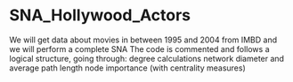 # SNA_Hollywood_Actors
We will get data about movies in between 1995 and 2004 from IMBD and we will perform a complete SNA
The code is commented and follows a logical structure, going through:
degree calculations
network diameter and average path length
node importance (with centrality measures)
